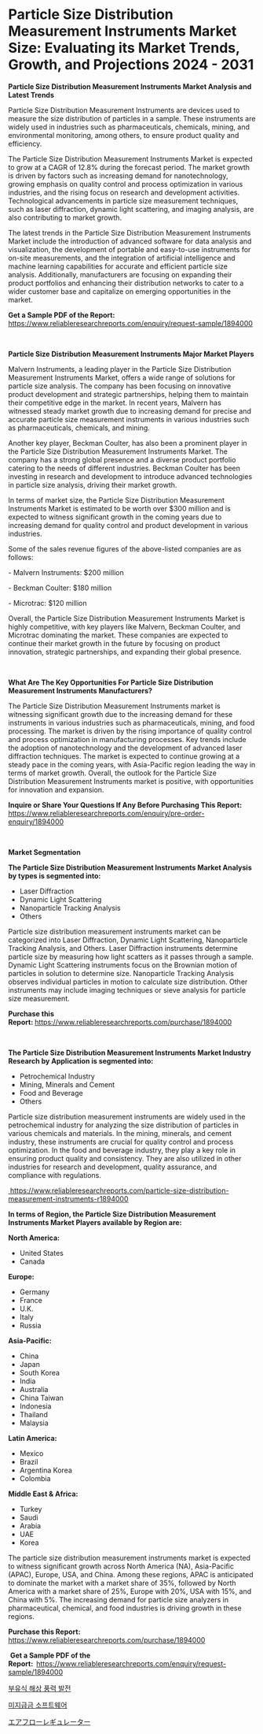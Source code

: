 <p><h1>Particle Size Distribution Measurement Instruments Market Size: Evaluating its Market Trends, Growth, and Projections 2024 - 2031</h1></p><p><strong>Particle Size Distribution Measurement Instruments Market Analysis and Latest Trends</strong></p>
<p><p>Particle Size Distribution Measurement Instruments are devices used to measure the size distribution of particles in a sample. These instruments are widely used in industries such as pharmaceuticals, chemicals, mining, and environmental monitoring, among others, to ensure product quality and efficiency.</p><p>The Particle Size Distribution Measurement Instruments Market is expected to grow at a CAGR of 12.8% during the forecast period. The market growth is driven by factors such as increasing demand for nanotechnology, growing emphasis on quality control and process optimization in various industries, and the rising focus on research and development activities. Technological advancements in particle size measurement techniques, such as laser diffraction, dynamic light scattering, and imaging analysis, are also contributing to market growth.</p><p>The latest trends in the Particle Size Distribution Measurement Instruments Market include the introduction of advanced software for data analysis and visualization, the development of portable and easy-to-use instruments for on-site measurements, and the integration of artificial intelligence and machine learning capabilities for accurate and efficient particle size analysis. Additionally, manufacturers are focusing on expanding their product portfolios and enhancing their distribution networks to cater to a wider customer base and capitalize on emerging opportunities in the market.</p></p>
<p><strong>Get a Sample PDF of the Report:&nbsp;</strong> <a href="https://www.reliableresearchreports.com/enquiry/request-sample/1894000">https://www.reliableresearchreports.com/enquiry/request-sample/1894000</a></p>
<p>&nbsp;</p>
<p><strong>Particle Size Distribution Measurement Instruments Major Market Players</strong></p>
<p><p>Malvern Instruments, a leading player in the Particle Size Distribution Measurement Instruments Market, offers a wide range of solutions for particle size analysis. The company has been focusing on innovative product development and strategic partnerships, helping them to maintain their competitive edge in the market. In recent years, Malvern has witnessed steady market growth due to increasing demand for precise and accurate particle size measurement instruments in various industries such as pharmaceuticals, chemicals, and mining.</p><p>Another key player, Beckman Coulter, has also been a prominent player in the Particle Size Distribution Measurement Instruments Market. The company has a strong global presence and a diverse product portfolio catering to the needs of different industries. Beckman Coulter has been investing in research and development to introduce advanced technologies in particle size analysis, driving their market growth.</p><p>In terms of market size, the Particle Size Distribution Measurement Instruments Market is estimated to be worth over $300 million and is expected to witness significant growth in the coming years due to increasing demand for quality control and product development in various industries.</p><p>Some of the sales revenue figures of the above-listed companies are as follows:</p><p>- Malvern Instruments: $200 million</p><p>- Beckman Coulter: $180 million</p><p>- Microtrac: $120 million</p><p>Overall, the Particle Size Distribution Measurement Instruments Market is highly competitive, with key players like Malvern, Beckman Coulter, and Microtrac dominating the market. These companies are expected to continue their market growth in the future by focusing on product innovation, strategic partnerships, and expanding their global presence.</p></p>
<p>&nbsp;</p>
<p><strong>What Are The Key Opportunities For Particle Size Distribution Measurement Instruments Manufacturers?</strong></p>
<p><p>The Particle Size Distribution Measurement Instruments market is witnessing significant growth due to the increasing demand for these instruments in various industries such as pharmaceuticals, mining, and food processing. The market is driven by the rising importance of quality control and process optimization in manufacturing processes. Key trends include the adoption of nanotechnology and the development of advanced laser diffraction techniques. The market is expected to continue growing at a steady pace in the coming years, with Asia-Pacific region leading the way in terms of market growth. Overall, the outlook for the Particle Size Distribution Measurement Instruments market is positive, with opportunities for innovation and expansion.</p></p>
<p><strong>Inquire or Share Your Questions If Any Before Purchasing This Report:</strong> <a href="https://www.reliableresearchreports.com/enquiry/pre-order-enquiry/1894000">https://www.reliableresearchreports.com/enquiry/pre-order-enquiry/1894000</a></p>
<p>&nbsp;</p>
<p><strong>Market Segmentation</strong></p>
<p><strong>The Particle Size Distribution Measurement Instruments Market Analysis by types is segmented into:</strong></p>
<p><ul><li>Laser Diffraction</li><li>Dynamic Light Scattering</li><li>Nanoparticle Tracking Analysis</li><li>Others</li></ul></p>
<p><p>Particle size distribution measurement instruments market can be categorized into Laser Diffraction, Dynamic Light Scattering, Nanoparticle Tracking Analysis, and Others. Laser Diffraction instruments determine particle size by measuring how light scatters as it passes through a sample. Dynamic Light Scattering instruments focus on the Brownian motion of particles in solution to determine size. Nanoparticle Tracking Analysis observes individual particles in motion to calculate size distribution. Other instruments may include imaging techniques or sieve analysis for particle size measurement.</p></p>
<p><strong>Purchase this Report:&nbsp;</strong><a href="https://www.reliableresearchreports.com/purchase/1894000">https://www.reliableresearchreports.com/purchase/1894000</a></p>
<p>&nbsp;</p>
<p><strong>The Particle Size Distribution Measurement Instruments Market Industry Research by Application is segmented into:</strong></p>
<p><ul><li>Petrochemical Industry</li><li>Mining, Minerals and Cement</li><li>Food and Beverage</li><li>Others</li></ul></p>
<p><p>Particle size distribution measurement instruments are widely used in the petrochemical industry for analyzing the size distribution of particles in various chemicals and materials. In the mining, minerals, and cement industry, these instruments are crucial for quality control and process optimization. In the food and beverage industry, they play a key role in ensuring product quality and consistency. They are also utilized in other industries for research and development, quality assurance, and compliance with regulations.</p></p>
<p><a href="https://www.reliableresearchreports.com/particle-size-distribution-measurement-instruments-r1894000">&nbsp;https://www.reliableresearchreports.com/particle-size-distribution-measurement-instruments-r1894000</a></p>
<p><strong>In terms of Region, the Particle Size Distribution Measurement Instruments Market Players available by Region are:</strong></p>
<p>
    <p> <strong> North America: </strong>
        <ul>
            <li>United States</li>
            <li>Canada</li>
        </ul>
        </p> 
    <p> <strong> Europe: </strong>
        <ul>
            <li>Germany</li>
            <li>France</li>
            <li>U.K.</li>
            <li>Italy</li>
            <li>Russia</li>
        </ul>
        </p> 
    <p> <strong> Asia-Pacific: </strong>
        <ul>
            <li>China</li>
            <li>Japan</li>
            <li>South Korea</li>
            <li>India</li>
            <li>Australia</li>
            <li>China Taiwan</li>
            <li>Indonesia</li>
            <li>Thailand</li>
            <li>Malaysia</li>
        </ul>
        </p> 
    <p> <strong> Latin America: </strong>
        <ul>
            <li>Mexico</li>
            <li>Brazil</li>
            <li>Argentina Korea</li>
            <li>Colombia</li>
        </ul>
        </p> 
    <p> <strong> Middle East & Africa: </strong>
        <ul>
            <li>Turkey</li>
            <li>Saudi</li>
            <li>Arabia</li>
            <li>UAE</li>
            <li>Korea</li>
        </ul>
    </p>
    </p>
<p><p>The particle size distribution measurement instruments market is expected to witness significant growth across North America (NA), Asia-Pacific (APAC), Europe, USA, and China. Among these regions, APAC is anticipated to dominate the market with a market share of 35%, followed by North America with a market share of 25%, Europe with 20%, USA with 15%, and China with 5%. The increasing demand for particle size analyzers in pharmaceutical, chemical, and food industries is driving growth in these regions.</p></p>
<p><strong>Purchase this Report: </strong><a href="https://www.reliableresearchreports.com/purchase/1894000">https://www.reliableresearchreports.com/purchase/1894000</a></p>
<p>&nbsp;<strong>Get a Sample PDF of the Report:&nbsp;&nbsp;</strong><a href="https://www.reliableresearchreports.com/enquiry/request-sample/1894000">https://www.reliableresearchreports.com/enquiry/request-sample/1894000</a></p>
<p><strong></strong></p>
<p><p><a href="https://medium.com/@marymorgan1939/%ED%95%B4%EC%96%91-%ED%92%8D%EB%A0%A5-%EB%B0%9C%EC%A0%84-%EC%8B%9C%EC%9E%A5-%EC%8B%9C%EC%9E%A5-cagr-%EC%8B%9C%EC%9E%A5-%EB%8F%99%ED%96%A5-%EB%B0%8F-%EC%84%B1%EC%9E%A5-%EC%A0%84%EB%9E%B5%EC%97%90-%EB%8C%80%ED%95%9C-%ED%86%B5%EC%B0%B0%EB%A0%A5-6b35ec201ac6">부유식 해상 풍력 발전</a></p><p><a href="https://medium.com/@florianwolf50/2024%EB%85%84%EB%B6%80%ED%84%B0-2031%EB%85%84%EA%B9%8C%EC%A7%80-%EC%98%88%EC%B8%A1%EB%90%9C-%EA%B3%84%EC%A0%95-%EC%A7%80%EA%B8%89-%EC%86%8C%ED%94%84%ED%8A%B8%EC%9B%A8%EC%96%B4-%EC%8B%9C%EC%9E%A5-%EB%B6%84%EC%84%9D-%EB%B0%8F-%EA%B7%9C%EB%AA%A8%EC%9E%85%EB%8B%88%EB%8B%A4-77bad3996a95">미지급금 소프트웨어</a></p><p><a href="https://medium.com/@reannakling/%E3%82%A8%E3%82%A2%E3%83%95%E3%83%AD%E3%83%BC%E3%83%AC%E3%82%AE%E3%83%A5%E3%83%AC%E3%83%BC%E3%82%BF%E3%83%BC%E5%B8%82%E5%A0%B4-%E5%B8%82%E5%A0%B4cagr-%E5%B8%82%E5%A0%B4%E3%83%88%E3%83%AC%E3%83%B3%E3%83%89-%E6%88%90%E9%95%B7%E6%88%A6%E7%95%A5%E3%81%AB%E9%96%A2%E3%81%99%E3%82%8Binsights-45fbb3c64e80">エアフローレギュレーター</a></p></p>